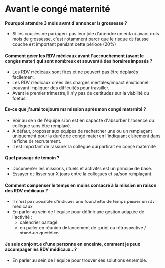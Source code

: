 # Avant le congé maternité

#### Pourquoi attendre 3 mois avant d'annoncer la grossesse ?

* Si les couples ne partagent pas leur joie d'attendre un enfant avant trois mois de grossesse, c'est notamment parce que le risque de fausse couche est important pendant cette période (20%)

#### Comment gérer les RDV médicaux avant l'accouchement (avant le congès mater) qui sont nombreux et souvent à des horaires imposés ?

* Les RDV médicaux sont fixes et ne peuvent pas être déplacés facilement.
* Les RDV médicaux créés des charges mentales/impact émotionnel pouvant impliquer des difficultés pour travailler.
* Avant le premier trimestre, il n'y pas de certitudes sur la viabilité du foetus.

#### Es-ce que j'aurai toujours ma mission après mon congé maternité ?

* Voir au sein de l'équipe si on est en capacité d'absorber l'absence du collègue sans être remplacé.
* A défaut, proposer aux équipes de rechercher une ou un remplaçant uniquement pour la durée de congé mater en l'indiquant clairement dans la fiche de recrutement.
* Il est important de rassurer la collègue qui partirait en congé maternité

#### Quel passage de témoin ?

* Documenter les missions, rituels et activités est un principe de base.
* Essayer de lisser sur X jours entre la collègues et sa/son remplaçant.

#### Comment compenser le temps en moins consacré à la mission en raison des RDV médicaux ?

* Il n'est pas possible d'indiquer une fourchette de temps passer en rdv médicaux.
* En parler au sein de l'équipe pour définir une gestion adaptée de l'activité :
  * calendrier partagé
  * en parler en réunion de lancement de sprint ou rétrospective / stand-up quotidien

#### Je suis conjoint.e d'une personne en enceinte, comment je peux accompager les RDV médicaux...?

* En parler au sein de l'équipe pour trouver des solutions ensemble.
